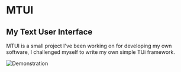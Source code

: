 # MTUI
## My Text User Interface

MTUI is a small project I've been working on for developing my own software, I challenged myself to write my own simple TUi framework.

![Demonstration](https://i.imgur.com/ytHVVQI.png)
